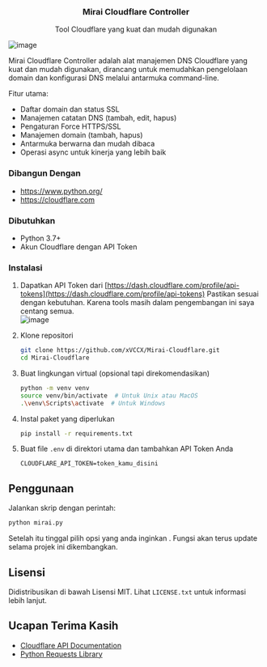 <!-- PROJECT LOGO -->
<br />
<div align="center">
  <h3 align="center">Mirai Cloudflare Controller</h3>

  <p align="center">
    Tool Cloudflare yang kuat dan mudah digunakan
    <br />
  </p>
</div>

![image](https://github.com/user-attachments/assets/9517e382-8111-447b-af9e-6378c48a1dfb)

Mirai Cloudflare Controller adalah alat manajemen DNS Cloudflare yang kuat dan mudah digunakan, dirancang untuk memudahkan pengelolaan domain dan konfigurasi DNS melalui antarmuka command-line.

Fitur utama:
* Daftar domain dan status SSL
* Manajemen catatan DNS (tambah, edit, hapus)
* Pengaturan Force HTTPS/SSL
* Manajemen domain (tambah, hapus)
* Antarmuka berwarna dan mudah dibaca
* Operasi async untuk kinerja yang lebih baik


### Dibangun Dengan

* https://www.python.org/
* https://cloudflare.com

### Dibutuhkan

* Python 3.7+
* Akun Cloudflare dengan API Token

### Instalasi

1. Dapatkan API Token dari [https://dash.cloudflare.com/profile/api-tokens](https://dash.cloudflare.com/profile/api-tokens)
Pastikan sesuai dengan kebutuhan. Karena tools masih dalam pengembangan ini saya centang semua.   
![image](https://github.com/user-attachments/assets/5e443bb5-55bb-4e98-9862-1f5715db0f4b)

3. Klone repositori
   ```sh
   git clone https://github.com/xVCCX/Mirai-Cloudflare.git
   cd Mirai-Cloudflare
   ```
4. Buat lingkungan virtual (opsional tapi direkomendasikan)
   ```sh
   python -m venv venv
   source venv/bin/activate  # Untuk Unix atau MacOS
   .\venv\Scripts\activate  # Untuk Windows
   ```
5. Instal paket yang diperlukan
   ```sh
   pip install -r requirements.txt
   ```
6. Buat file `.env` di direktori utama dan tambahkan API Token Anda
   ```
   CLOUDFLARE_API_TOKEN=token_kamu_disini
   ```

## Penggunaan

Jalankan skrip dengan perintah:

```sh
python mirai.py
```

Setelah itu tinggal pilih opsi yang anda inginkan . Fungsi akan terus update selama projek ini dikembangkan.

## Lisensi

Didistribusikan di bawah Lisensi MIT. Lihat `LICENSE.txt` untuk informasi lebih lanjut.

## Ucapan Terima Kasih

* [Cloudflare API Documentation](https://developers.cloudflare.com/api/)
* [Python Requests Library](https://docs.python-requests.org/en/latest/)

